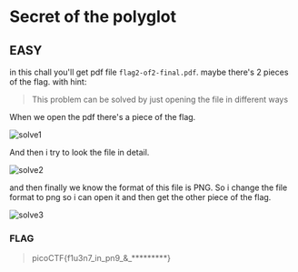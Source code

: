 # Secret of the polyglot

## EASY

in this chall you'll get pdf file `flag2-of2-final.pdf`. maybe there's 2 pieces of the flag. with hint:

>This problem can be solved by just opening the file in different ways

When we open the pdf there's a piece of the flag.

![solve1](https://private-user-images.githubusercontent.com/124356996/360977455-61210c51-e6e5-4177-9550-4a153cb702f5.png?jwt=eyJhbGciOiJIUzI1NiIsInR5cCI6IkpXVCJ9.eyJpc3MiOiJnaXRodWIuY29tIiwiYXVkIjoicmF3LmdpdGh1YnVzZXJjb250ZW50LmNvbSIsImtleSI6ImtleTUiLCJleHAiOjE3MjQ0MjY0NjksIm5iZiI6MTcyNDQyNjE2OSwicGF0aCI6Ii8xMjQzNTY5OTYvMzYwOTc3NDU1LTYxMjEwYzUxLWU2ZTUtNDE3Ny05NTUwLTRhMTUzY2I3MDJmNS5wbmc_WC1BbXotQWxnb3JpdGhtPUFXUzQtSE1BQy1TSEEyNTYmWC1BbXotQ3JlZGVudGlhbD1BS0lBVkNPRFlMU0E1M1BRSzRaQSUyRjIwMjQwODIzJTJGdXMtZWFzdC0xJTJGczMlMkZhd3M0X3JlcXVlc3QmWC1BbXotRGF0ZT0yMDI0MDgyM1QxNTE2MDlaJlgtQW16LUV4cGlyZXM9MzAwJlgtQW16LVNpZ25hdHVyZT02MDExM2NiNGM4ZTE5YjViYWIzYzk2ZDllZjU5NjBiY2Q0YWQ2MzQ0OTZlYTY3ODgzZDY2NmJjMzUyY2YzZDczJlgtQW16LVNpZ25lZEhlYWRlcnM9aG9zdCZhY3Rvcl9pZD0wJmtleV9pZD0wJnJlcG9faWQ9MCJ9.rCuX6R7A4QTaXEUnzyyBgg20ylI7mcvjImEzWeTFbcQ)

And then i try to look the file in detail.

![solve2](https://private-user-images.githubusercontent.com/124356996/360977450-b023f099-6b10-479e-ad42-765666d63e48.png?jwt=eyJhbGciOiJIUzI1NiIsInR5cCI6IkpXVCJ9.eyJpc3MiOiJnaXRodWIuY29tIiwiYXVkIjoicmF3LmdpdGh1YnVzZXJjb250ZW50LmNvbSIsImtleSI6ImtleTUiLCJleHAiOjE3MjQ0MjY0NjksIm5iZiI6MTcyNDQyNjE2OSwicGF0aCI6Ii8xMjQzNTY5OTYvMzYwOTc3NDUwLWIwMjNmMDk5LTZiMTAtNDc5ZS1hZDQyLTc2NTY2NmQ2M2U0OC5wbmc_WC1BbXotQWxnb3JpdGhtPUFXUzQtSE1BQy1TSEEyNTYmWC1BbXotQ3JlZGVudGlhbD1BS0lBVkNPRFlMU0E1M1BRSzRaQSUyRjIwMjQwODIzJTJGdXMtZWFzdC0xJTJGczMlMkZhd3M0X3JlcXVlc3QmWC1BbXotRGF0ZT0yMDI0MDgyM1QxNTE2MDlaJlgtQW16LUV4cGlyZXM9MzAwJlgtQW16LVNpZ25hdHVyZT01MGZkNTA1Y2ExMGMyYzMxM2QyN2M4YjJkMWJlODJkMTIxZGQyYzAwNmEwNTZmNjQ5ZGQyOTJmZTZhOGRkYzg5JlgtQW16LVNpZ25lZEhlYWRlcnM9aG9zdCZhY3Rvcl9pZD0wJmtleV9pZD0wJnJlcG9faWQ9MCJ9.VNhQhBeMMEaOwKHB2olAFSDUDCsjBXQ3sck6j6L9W8M)

and then finally we know the format of this file is PNG. So i change the file format to png so i can open it and then get the other piece of the flag.

![solve3](https://private-user-images.githubusercontent.com/124356996/360977458-f917a771-bad2-4584-8dc3-fe38aef9629a.png?jwt=eyJhbGciOiJIUzI1NiIsInR5cCI6IkpXVCJ9.eyJpc3MiOiJnaXRodWIuY29tIiwiYXVkIjoicmF3LmdpdGh1YnVzZXJjb250ZW50LmNvbSIsImtleSI6ImtleTUiLCJleHAiOjE3MjQ0MjY0NjksIm5iZiI6MTcyNDQyNjE2OSwicGF0aCI6Ii8xMjQzNTY5OTYvMzYwOTc3NDU4LWY5MTdhNzcxLWJhZDItNDU4NC04ZGMzLWZlMzhhZWY5NjI5YS5wbmc_WC1BbXotQWxnb3JpdGhtPUFXUzQtSE1BQy1TSEEyNTYmWC1BbXotQ3JlZGVudGlhbD1BS0lBVkNPRFlMU0E1M1BRSzRaQSUyRjIwMjQwODIzJTJGdXMtZWFzdC0xJTJGczMlMkZhd3M0X3JlcXVlc3QmWC1BbXotRGF0ZT0yMDI0MDgyM1QxNTE2MDlaJlgtQW16LUV4cGlyZXM9MzAwJlgtQW16LVNpZ25hdHVyZT03YWExZTQwYzdiYzE2ZWRlYTUwNTk2MTU3NTIwNGYwZTVkYjM3OTdiMTU1ZjEzZjcyYjJmZWRlYjM2OWExODRiJlgtQW16LVNpZ25lZEhlYWRlcnM9aG9zdCZhY3Rvcl9pZD0wJmtleV9pZD0wJnJlcG9faWQ9MCJ9.P1cXuU4T8OLw74du7il7d9AMDvZOvOnLpoCu8eDtSbQ)

### FLAG

>picoCTF{f1u3n7_in_pn9_&_*********}

